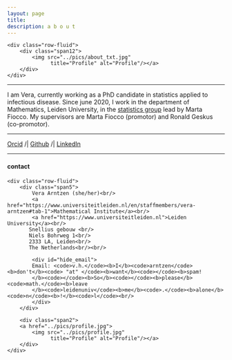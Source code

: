 ```yaml
---
layout: page
title:
description: a b o u t
---
```




<div class="container">

    <div class="row-fluid">
        <div class="span12">
            <img src="../pics/about_txt.jpg"
                  title="Profile" alt="Profile"/></a>
        </div>
    </div>
</div>

---
I am Vera, currently working as a PhD candidate in statistics applied to infectious disease. Since june 2020, I work in the department of Mathematics, Leiden University, in the [statistics group](https://sites.google.com/view/daspo/members) lead by Marta Fiocco. My supervisors are Marta Fiocco (promotor) and Ronald Geskus (co-promotor).

---

   
[Orcid](https://orcid.org/0000-0002-2642-9898) /| [Github](https://github.com/vharntzen) /| [LinkedIn](https://nl.linkedin.com/in/vera-arntzen-b48271163)

---

<div class="container">
<h4><a name="c o n t a c t"></a>contact</h4>

    <div class="row-fluid">
        <div class="span5">
            Vera Arntzen (she/her)<br/>
            <a href="https://www.universiteitleiden.nl/en/staffmembers/vera-arntzen#tab-1">Mathematical Institute</a><br/>
            <a href="https://www.universiteitleiden.nl">Leiden University</a><br/>
           Snellius gebouw <br/>
           Niels Bohrweg 1<br/>
           2333 LA, Leiden<br/>
           The Netherlands<br/><br/>
            
            <div id="hide_email">
            Email: <code>v.h.</code><b>I</b><code>arntzen</code><b>don't</b><code> "at" </code><b>want</b><code></code><b>spam!
            </b><code></code><b>So</b><code></code><b>please</b><code>math.</code><b>leave
            </b><code>leidenuniv</code><b>me</b><code>.</code><b>alone</b><code>n</code><b>!</b><code>l</code><br/>
            </div>
        </div>

        <div class="span2">
        <a href="../pics/profile.jpg">
            <img src="../pics/profile.jpg"
                  title="Profile" alt="Profile"/></a>
        </div>
    </div>
</div>
